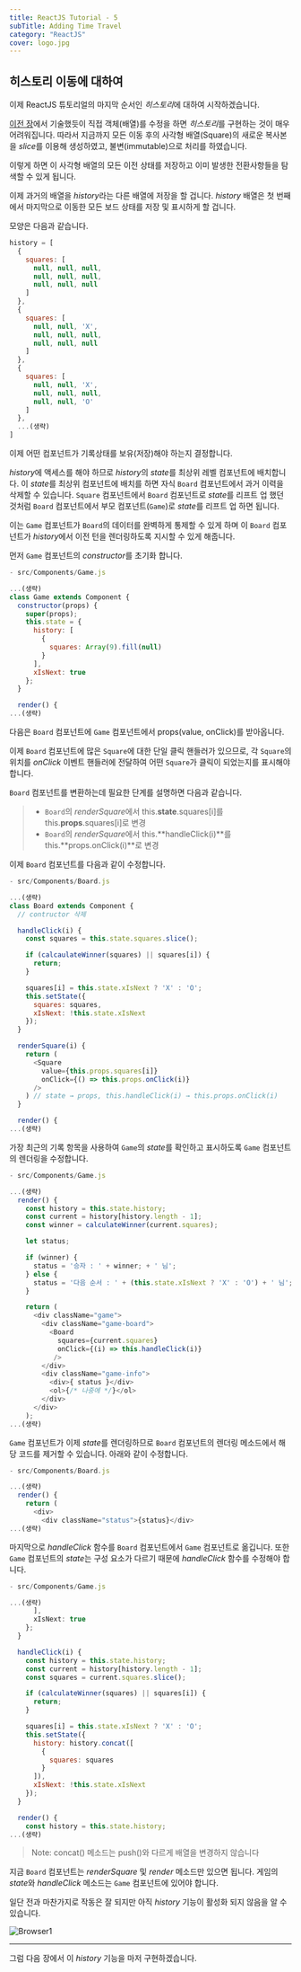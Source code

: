 ```yaml
---
title: ReactJS Tutorial - 5
subTitle: Adding Time Travel
category: "ReactJS"
cover: logo.jpg
---
```


## 히스토리 이동에 대하여
이제 ReactJS 튜토리얼의 마지막 순서인 *히스토리*에 대하여 시작하겠습니다.

<a href="https://dnkdream.com/react-tictactoe-4/" target="_blank">이전 장</a>에서
기술했듯이 직접 객체(배열)를 수정을 하면 *히스토리*를 구현하는 것이 매우 어려워집니다.
따라서 지금까지 모든 이동 후의 사각형 배열(Square)의 새로운 복사본을 *slice*를 이용해
생성하였고, 불변(immutable)으로 처리를 하였습니다.

이렇게 하면 이 사각형 배열의 모든 이전 상태를 저장하고 이미 발생한 전환사항들을 탐색할 수
있게 됩니다.

이제 과거의 배열을 *history*라는 다른 배열에 저장을 할 겁니다. *history* 배열은 첫 번째에서
마지막으로 이동한 모든 보드 상태를 저장 및 표시하게 할 겁니다.

모양은 다음과 같습니다.

```js
history = [
  {
    squares: [
      null, null, null,
      null, null, null,
      null, null, null
    ]
  },
  {
    squares: [
      null, null, 'X',
      null, null, null,
      null, null, null
    ]
  },
  {
    squares: [
      null, null, 'X',
      null, null, null,
      null, null, 'O'
    ]
  },
  ...(생략)
]
```

이제 어떤 컴포넌트가 기록상태를 보유(저장)해야 하는지 결정합니다.

*history*에 액세스를 해야 하므로 *history*의 *state*를 최상위 레벨 컴포넌트에 배치합니다.
이 *state*를 최상위 컴포넌트에 배치를 하면 자식 `Board` 컴포넌트에서 과거 이력을 삭제할 수 있습니다.
`Square` 컴포넌트에서 `Board` 컴포넌트로 *state*를 리프트 업 했던 것처럼 `Board` 컴포넌트에서
부모 컴포넌트(`Game`)로 *state*를 리프트 업 하면 됩니다.

이는 `Game` 컴포넌트가 `Board`의 데이터를 완벽하게 통제할 수 있게 하며 이 `Board` 컴포넌트가
*history*에서 이전 턴을 렌더링하도록 지시할 수 있게 해줍니다.

먼저 `Game` 컴포넌트의 *constructor*를 초기화 합니다.

```js
- src/Components/Game.js

...(생략)
class Game extends Component {
  constructor(props) {
    super(props);
    this.state = {
      history: [
        {
          squares: Array(9).fill(null)
        }
      ],
      xIsNext: true
    };
  }

  render() {
...(생략)
```

다음은 `Board` 컴포넌트에 `Game` 컴포넌트에서 props(value, onClick)를 받아옵니다.

이제 `Board` 컴포넌트에 많은 `Square`에 대한 단일 클릭 핸들러가 있으므로, 각 `Square`의 위치를
*onClick* 이벤트 핸들러에 전달하여 어떤 `Square`가 클릭이 되었는지를 표시해야 합니다.

`Board` 컴포넌트를 변환하는데 필요한 단계를 설명하면 다음과 같습니다.

> * `Board`의 *renderSquare*에서 this.**state**.squares[i]를 this.**props**.squares[i]로 변경
> * `Board`의 *renderSquare*에서 this.**handleClick(i)**를 this.**props.onClick(i)**로 변경

이제 `Board` 컴포넌트를 다음과 같이 수정합니다.

```js
- src/Components/Board.js

...(생략)
class Board extends Component {
  // contructor 삭제

  handleClick(i) {
    const squares = this.state.squares.slice();

    if (calcaulateWinner(squares) || squares[i]) {
      return;
    }

    squares[i] = this.state.xIsNext ? 'X' : 'O';
    this.setState({
      squares: squares,
      xIsNext: !this.state.xIsNext
    });
  }

  renderSquare(i) {
    return (
      <Square
        value={this.props.squares[i]}
        onClick={() => this.props.onClick(i)}
      />
    ) // state → props, this.handleClick(i) → this.props.onClick(i)
  }

  render() {
...(생략)
```

가장 최근의 기록 항목을 사용하여 `Game`의 *state*를 확인하고 표시하도록 `Game` 컴포넌트의
렌더링을 수정합니다.

```js
- src/Components/Game.js

...(생략)
  render() {
    const history = this.state.history;
    const current = history[history.length - 1];
    const winner = calculateWinner(current.squares);

    let status;

    if (winner) {
      status = '승자 : ' + winner; + ' 님';
    } else {
      status = '다음 순서 : ' + (this.state.xIsNext ? 'X' : 'O') + ' 님';
    }

    return (
      <div className="game">
        <div className="game-board">
          <Board
            squares={current.squares}
            onClick={(i) => this.handleClick(i)}
           />
        </div>
        <div className="game-info">
          <div>{ status }</div>
          <ol>{/* 나중에 */}</ol>
        </div>
      </div>
    );
...(생략)
```

`Game` 컴포넌트가 이제 *state*를 렌더링하므로 `Board` 컴포넌트의 렌더링 메소드에서 해당 코드를
제거할 수 있습니다. 아래와 같이 수정합니다.

```js
- src/Components/Board.js

...(생략)
  render() {
    return (
      <div>
        <div className="status">{status}</div>
...(생략)
```

마지막으로 *handleClick* 함수를 `Board` 컴포넌트에서 `Game` 컴포넌트로 옮깁니다.
또한 `Game` 컴포넌트의 *state*는 구성 요소가 다르기 때문에 *handleClick* 함수를 수정해야
합니다.

```js
- src/Components/Game.js

...(생략)
      ],
      xIsNext: true
    };
  }

  handleClick(i) {
    const history = this.state.history;
    const current = history[history.length - 1];
    const squares = current.squares.slice();

    if (calculateWinner(squares) || squares[i]) {
      return;
    }

    squares[i] = this.state.xIsNext ? 'X' : 'O';
    this.setState({
      history: history.concat([
        {
          squares: squares
        }
      ]),
      xIsNext: !this.state.xIsNext
    });
  }

  render() {
    const history = this.state.history;
...(생략)
```

> Note: concat() 메소드는 push()와 다르게 배열을 변경하지 않습니다

지금 `Board` 컴포넌트는 *renderSquare* 및 *render* 메소드만 있으면 됩니다. 게임의
*state*와 *handleClick* 메소드는 `Game` 컴포넌트에 있어야 합니다.

일단 전과 마찬가지로 작동은 잘 되지만 아직 *history* 기능이 활성화 되지 않음을 알 수 있습니다.

![Browser1](./browser1.png)

***

그럼 다음 장에서 이 *history* 기능을 마저 구현하겠습니다.